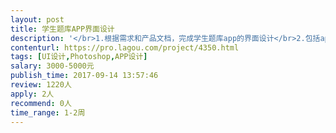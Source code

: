 ```yaml
---                
layout: post       
title: 学生题库APP界面设计           
description: '</br>1.根据需求和产品文档，完成学生题库app的界面设计</br>2.包括app启动页、题库主页、统计页、批改结果页、套餐购买页面等几个页面的设计</br>3.负责安卓四个尺寸平板的切图和标注</br>4.负责修改甲方对设计稿的合理改进要求</br>5.提交全部的设计稿、切图、标注、源文件</br>'     
contenturl: https://pro.lagou.com/project/4350.html      
tags: [UI设计,Photoshop,APP设计]            
salary: 3000-5000元          
publish_time: 2017-09-14 13:57:46         
review: 1220人                   
apply: 2人                   
recommend: 0人                   
time_range: 1-2周              
---                 
```

